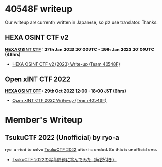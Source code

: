 # 40548F writeup

Our writeup are currently written in Japanese, so plz use translator. Thanks.

## HEXA OSINT CTF v2

**[HEXA OSINT CTF](https://twitter.com/HEXAOSINT) : 27th Jan 2023 20:00UTC - 29th Jan 2023 20:00UTC (48hrs)**

- [HEXA OSINT CTF v2 (2023) Write-up (Team 40548F)](https://zenn.dev/ryo_a/articles/eff1e46fd22e07)

## Open xINT CTF 2022

**[HEXA OSINT CTF](https://openxintctf.wixsite.com/pinja) : 29th Oct 2022 12:00 -  18:00 JST (6hrs)**

- [Open xINT CTF 2022 Write-up (Team 40548F)](https://zenn.dev/kn1cht/articles/open-xint-2022-40548f)


# Member's Writeup

## TsukuCTF 2022 (Unofficial) by ryo-a

ryo-a tried to solve [TsukuCTF 2022](https://twitter.com/tsukuctf) after its ended. So this is unofficial one.

- [TsukuCTF 2022の写真問題に挑んでみた（解説付き）](https://zenn.dev/ryo_a/articles/5296d4c9e14bf5)